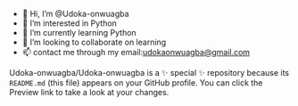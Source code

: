 - 👋 Hi, I’m @Udoka-onwuagba
- 👀 I’m interested in Python
- 🌱 I’m currently learning Python
- 💞️ I’m looking to collaborate on learning
- 📫 contact me through my email:udokaonwuagba@gmail.com

Udoka-onwuagba/Udoka-onwuagba is a ✨ special ✨ repository because its `README.md` (this file) appears on your GitHub profile.
You can click the Preview link to take a look at your changes.
